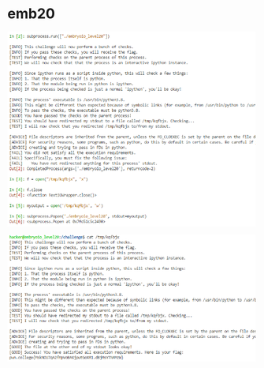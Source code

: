 # emb20

![](<../.gitbook/assets/image (67) (1).png>)

![](<../.gitbook/assets/image (124) (1).png>)

